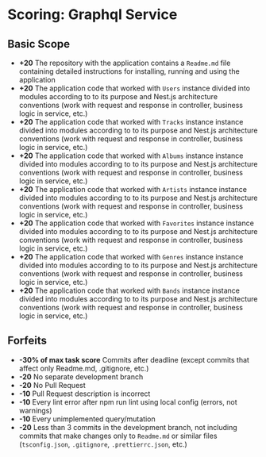 # Scoring: Graphql Service

## Basic Scope

- **+20** The repository with the application contains a `Readme.md` file containing detailed instructions for installing, running and using the application
- **+20** The application code that worked with `Users` instance divided into modules according to to its purpose and Nest.js architecture conventions (work with request and response in controller, business logic in service, etc.)
- **+20** The application code that worked with `Tracks` instance instance divided into modules according to to its purpose and Nest.js architecture conventions (work with request and response in controller, business logic in service, etc.)
- **+20** The application code that worked with `Albums` instance instance divided into modules according to to its purpose and Nest.js architecture conventions (work with request and response in controller, business logic in service, etc.)
- **+20** The application code that worked with `Artists` instance instance divided into modules according to to its purpose and Nest.js architecture conventions (work with request and response in controller, business logic in service, etc.)
- **+20** The application code that worked with `Favorites` instance instance divided into modules according to to its purpose and Nest.js architecture conventions (work with request and response in controller, business logic in service, etc.)
- **+20** The application code that worked with `Genres` instance instance divided into modules according to to its purpose and Nest.js architecture conventions (work with request and response in controller, business logic in service, etc.)
- **+20** The application code that worked with `Bands` instance instance divided into modules according to to its purpose and Nest.js architecture conventions (work with request and response in controller, business logic in service, etc.)

## Forfeits

- **-30% of max task score** Commits after deadline (except commits that affect only Readme.md, .gitignore, etc.)
- **-20** No separate development branch
- **-20** No Pull Request
- **-10** Pull Request description is incorrect
- **-10** Every lint error after npm run lint using local config (errors, not warnings)
- **-10** Every unimplemented query/mutation
- **-20** Less than 3 commits in the development branch, not including commits that make changes only to `Readme.md` or similar files (`tsconfig.json`, `.gitignore`, `.prettierrc.json`, etc.)
